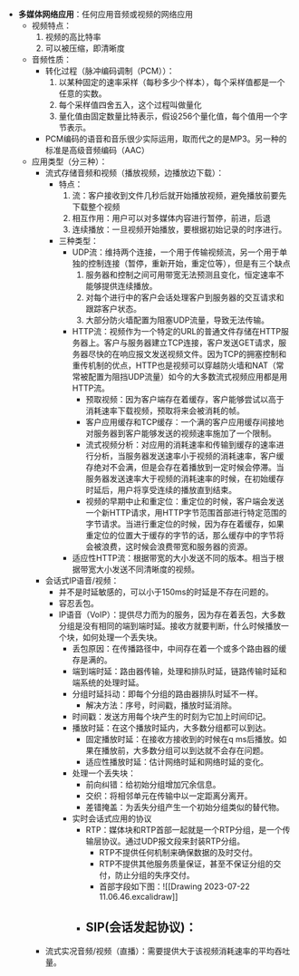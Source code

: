 - **多媒体网络应用**：任何应用音频或视频的网络应用
	- 视频特点：
		1. 视频的高比特率
		2. 可以被压缩，即清晰度
	- 音频性质：
		- 转化过程（脉冲编码调制（PCM））：
			1.  以某种固定的速率采样（每秒多少个样本），每个采样值都是一个任意的实数。
			2. 每个采样值四舍五入，这个过程叫做量化
			3. 量化值由固定数量比特表示，假设256个量化值，每个值用一个字节表示。
		- PCM编码的语音和音乐很少实际运用，取而代之的是MP3。另一种的标准是高级音频编码（AAC）
	- 应用类型（分三种）：
		- 流式存储音频和视频（播放视频，边播放边下载）： 
			- 特点：
				1. 流：客户接收到文件几秒后就开始播放视频，避免播放前要先下载整个视频 
				2. 相互作用：用户可以对多媒体内容进行暂停，前进，后退
				3. 连续播放：一旦视频开始播放，要根据初始记录的时序进行。
			- 三种类型：
				- UDP流：维持两个连接，一个用于传输视频流，另一个用于单独的控制连接（暂停，重新开始，重定位等），但是有三个缺点
					 1. 服务器和控制之间可用带宽无法预测且变化，恒定速率不能够提供连续播放。
					 2. 对每个进行中的客户会话处理客户到服务器的交互请求和跟踪客户状态。
					 3. 大部分防火墙配置为阻塞UDP流量，导致无法传输。
				- HTTP流：视频作为一个特定的URL的普通文件存储在HTTP服务器上。客户与服务器建立TCP连接，客户发送GET请求，服务器尽快的在响应报文发送视频文件。因为TCP的拥塞控制和重传机制的优点，HTTP也是视频可以穿越防火墙和NAT（常常被配置为阻挡UDP流量）如今的大多数流式视频应用都是用HTTP流。
					- 预取视频：因为客户端存在着缓存，客户能够尝试以高于消耗速率下载视频，预取将来会被消耗的帧。
					- 客户应用缓存和TCP缓存：一个满的客户应用缓存间接地对服务器到客户能够发送的视频速率施加了一个限制。
					- 流式视频分析：对应用的消耗速率和传输到缓存的速率进行分析，当服务器发送速率小于视频的消耗速率，客户缓存绝对不会满，但是会存在着播放到一定时候会停滞。当服务器发送速率大于视频的消耗速率的时候，在初始缓存时延后，用户将享受连续的播放直到结束。
					- 视频的早期中止和重定位：重定位的时候，客户端会发送一个新HTTP请求，用HTTP字节范围首部进行特定范围的字节请求。当进行重定位的时候，因为存在着缓存，如果重定位的位置大于缓存的字节的话，那么缓存中的字节将会被浪费，这时候会浪费带宽和服务器的资源。
				- 适应性HTTP流：根据带宽的大小发送不同的版本。相当于根据带宽大小发送不同清晰度的视频。
		-  会话式IP语音/视频：
			- 并不是时延敏感的，可以小于150ms的时延是不存在问题的。
			- 容忍丢包。
			- IP语音（VoIP）：提供尽力而为的服务，因为存在着丢包，大多数分组是没有相同的端到端时延。接收方就要判断，什么时候播放一个块，如何处理一个丢失块。
				- 丢包原因：在传播路径中，中间存在着一个或多个路由器的缓存是满的。
				- 端到端时延：路由器传输，处理和排队时延，链路传输时延和端系统的处理时延。
				- 分组时延抖动：即每个分组的路由器排队时延不一样。
					- 解决方法：序号，时间戳，播放时延消除。
				- 时间戳：发送方用每个块产生的时刻为它加上时间印记。
				- 播放时延：在这个播放时延内，大多数分组都可以到达。
					- 固定播放时延：在接收方接收到的时候在q ms后播放。如果在播放前，大多数分组可以到达就不会存在问题。
					- 适应性播放时延：估计网络时延和网络时延的变化。
				- 处理一个丢失块：
					- 前向纠错：给初始分组增加冗余信息。
					- 交织：将相邻单元在传输中以一定距离分离开。
					- 差错掩盖：为丢失分组产生一个初始分组类似的替代物。
				- 实时会话式应用的协议
					- RTP：媒体块和RTP首部一起就是一个RTP分组，是一个传输层协议。通过UDP报文段来封装RTP分组。
						- RTP不提供任何机制来确保数据的及时交付。
						- RTP不提供其他服务质量保证，甚至不保证分组的交付，防止分组的失序交付。
						- 首部字段如下图：![[Drawing 2023-07-22 11.06.46.excalidraw]]
					- SIP(会话发起协议)：
						- 
		- 流式实况音频/视频（直播）：需要提供大于该视频消耗速率的平均吞吐量。 